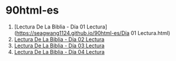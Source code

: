 # 90html-es

1. [Lectura De La Biblia - Día 01 Lectura](https://seagwang1124.github.io/90html-es/Día 01 Lectura.html)
2. [Lectura De La Biblia - Día 02 Lectura](https://seagwang1124.github.io/90html-es/Día%02%Lectura.html)
3. [Lectura De La Biblia - Día 03 Lectura](https://seagwang1124.github.io/90html-es/Día%03%Lectura.html)
4. [Lectura De La Biblia - Día 04 Lectura](https://seagwang1124.github.io/90html-es/Día%04%Lectura.html)
